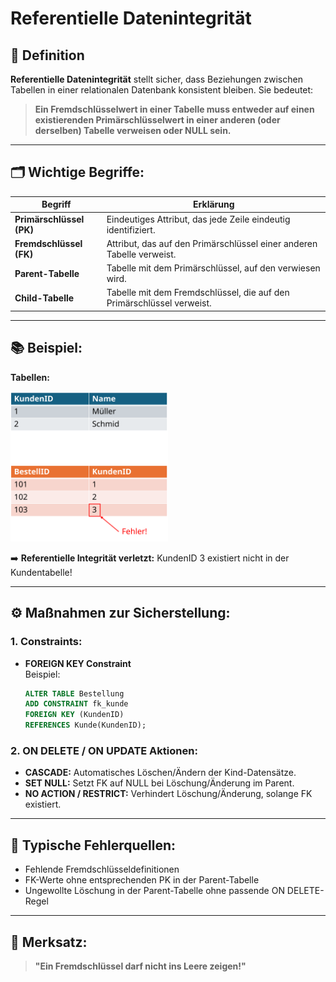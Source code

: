 # Referentielle Datenintegrität

## 🔑 Definition
**Referentielle Datenintegrität** stellt sicher, dass Beziehungen zwischen Tabellen in einer relationalen Datenbank konsistent bleiben. Sie bedeutet:
> **Ein Fremdschlüsselwert in einer Tabelle muss entweder auf einen existierenden Primärschlüsselwert in einer anderen (oder derselben) Tabelle verweisen oder NULL sein.**

---

## 🗂️ Wichtige Begriffe:

| Begriff               | Erklärung                                                                 |
|----------------------|--------------------------------------------------------------------------|
| **Primärschlüssel (PK)** | Eindeutiges Attribut, das jede Zeile eindeutig identifiziert.            |
| **Fremdschlüssel (FK)**  | Attribut, das auf den Primärschlüssel einer anderen Tabelle verweist.     |
| **Parent-Tabelle**      | Tabelle mit dem Primärschlüssel, auf den verwiesen wird.                  |
| **Child-Tabelle**       | Tabelle mit dem Fremdschlüssel, die auf den Primärschlüssel verweist.     |

---

## 📚 Beispiel:

**Tabellen:**

<img src="/tutorial/db/Grundlagen/img/kundentabelle!.svg" style="width: 50%">

➡️ **Referentielle Integrität verletzt:** KundenID 3 existiert nicht in der Kundentabelle!

---

## ⚙️ Maßnahmen zur Sicherstellung:

### 1. **Constraints:**
- **FOREIGN KEY Constraint**  
  Beispiel:
  ```sql
  ALTER TABLE Bestellung
  ADD CONSTRAINT fk_kunde
  FOREIGN KEY (KundenID)
  REFERENCES Kunde(KundenID);
  ```

### 2. **ON DELETE / ON UPDATE Aktionen:**
- **CASCADE:** Automatisches Löschen/Ändern der Kind-Datensätze.
- **SET NULL:** Setzt FK auf NULL bei Löschung/Änderung im Parent.
- **NO ACTION / RESTRICT:** Verhindert Löschung/Änderung, solange FK existiert.

---

## 🚩 Typische Fehlerquellen:
- Fehlende Fremdschlüsseldefinitionen
- FK-Werte ohne entsprechenden PK in der Parent-Tabelle
- Ungewollte Löschung in der Parent-Tabelle ohne passende ON DELETE-Regel

---

## 🧠 Merksatz:
> **"Ein Fremdschlüssel darf nicht ins Leere zeigen!"**